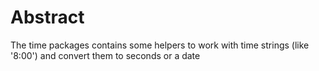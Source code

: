 # Abstract

The time packages contains some helpers to work with time strings (like '8:00') and convert them to seconds or a date
